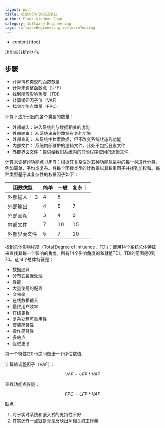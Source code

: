 ```yaml
---
layout: post
title: 功能点分析的方法笔记
author: Frank Xinghan Zhao
category: Software Engineering 
tags: softwareEngineering softwareTesting
---
```


* content
{:toc}


功能点分析的方法





## 步骤

- 计算每种类型的函数数量
- 计算未调整函数点（UFP）
- 找到所有影响角度（TDI）
- 计算矫正因子值（VAF）
- 找到功能点数量（FPC）


计算下边所列出的各个类型的数量：

- 外部输入：进入系统的与数据相关的功能
- 外部输出： 从系统出去的数据有关的功能
- 外部查询： 从系统中检索数据，但不改变系统状态的功能
- 内部文件： 系统内部维护的逻辑文件，此处不包括日志文件
- 外部界面文件：提供给我们系统内的其他程序使用的逻辑文件

计算未调整的功能点 (UFP)：根据其复杂性对五种功能类型中的每一种进行分类，例如简单、平均或复杂。将每个函数类型的计数乘以其权重因子并找到加权和。每种类型基于其复杂性的权重因子如下：

| 函数类型 | 简单 | 一般 | 复杂 ｜
|-|-|-|-|
| 外部输入 ｜ 3 | 4 | 6|
|外部输出|4|5|7|
|外部查询|3|4|6|
|内部文件|7|10|15|
|外部界面文件|5|7|10|

找到总体影响程度（Total Degree of influence，TDI）：使用14个系统总体特征来查找其每一个影响的角度。所有14个影响角度的和就是TDI。TDI的范围是0到70。这14个总体特征是：

- 数据通讯
- 分布式数据处理
- 性能
- 大量使用的配置
- 交易率
- 在线数据输入
- 最终用户效率
- 在线更新
- 复杂处理可重用性
- 安装简易性
- 操作简易性
- 多站点
- 促进更改

每一个特性在0-5之间做出一个评估数值。

计算值调整因子（VAF）：

$$ VAF = UFP * VAF $$

查找功能点数量：

$$ FPC = UFP * VAF $$

缺点：

1. 对于实时系统和嵌入式的支持性不好
2. 其实还有一点就是无法反映出AI相关的工作量


